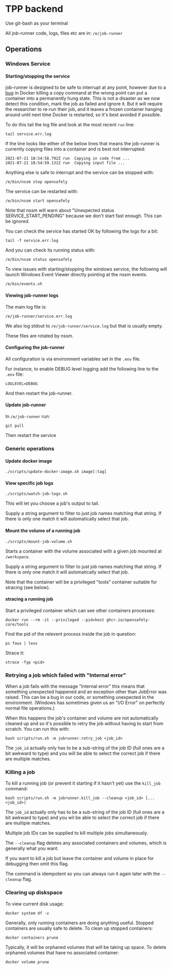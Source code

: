 # TPP backend

Use git-bash as your terminal

All job-runner code, logs, files etc are in: `/e/job-runner`


## Operations

### Windows Service

#### Starting/stopping the service

job-runner is designed to be safe to interrupt at any point, however due
to a [bug][1] in Docker killing a copy command at the wrong point can
put a container into a permanently hung state. This is not a disaster as
we now detect this condition, mark the job as failed and ignore it. But
it will require the researcher to re-run their job, and it leaves a
frozen container hanging around until next time Docker is restarted, so
it's best avoided if possible.

To do this tail the log file and look at the most recent `run` line:

    tail service.err.log

If the line looks like either of the below lines that means the
job-runner is currently copying files into a container and is best not
interrupted:

    2021-07-21 18:54:58.792Z run  Copying in code from ...
    2021-07-21 18:54:59.131Z run  Copying input file ...

Anything else is safe to interrupt and the service can be stopped with:

    /e/bin/nssm stop opensafely

The service can be restarted with:

    /e/bin/nssm start opensafely

Note that nssm will warn about "Unexpected status SERVICE_START_PENDING"
because we don't start fast enough. This can be ignored.

You can check the service has started OK by following the logs for a
bit:

    tail -f service.err.log

And you can check its running status with:

    /e/bin/nssm status opensafely

To view issues with starting/stopping the windows service, the following will
launch Windows Event Viewer directly pointing at the nssm events.

    /e/bin/events.sh


[1]: https://github.com/docker/for-mac/issues/4491


#### Viewing job-runner logs

The main log file is:

    /e/job-runner/service.err.log

We also log stdout to `/e/job-runner/service.log` but that is usually
empty.

These files are rotated by nssm.


#### Configuring the job-runner

All configuration is via environment variables set in the `.env`
file.

For instance, to enable DEBUG level logging add the following line to
the `.env` file:

    LOGLEVEL=DEBUG

And then restart the job-runner.


#### Update job-runner

In `/e/job-runner` run:

    git pull


Then restart the service


### Generic operations

#### Update docker image

    ./scripts/update-docker-image.sh image[:tag]

#### View specific job logs

    ./scripts/watch-job-logs.sh

This will let you choose a job's output to tail.

Supply a string argument to filter to just job names matching that
string. If there is only one match it will automatically select that
job.


#### Mount the volume of a running job

    ./scripts/mount-job-volume.sh

Starts a container with the volume associated with a given job mounted
at `/workspace`.

Supply a string argument to filter to just job names matching that
string. If there is only one match it will automatically select that
job.

Note that the container will be a privileged "tools" container suitable
for stracing (see below).


#### stracing a running job

Start a privileged container which can see other containers processes:

    docker run --rm -it --privileged --pid=host ghcr.io/opensafely-core/tools

Find the pid of the relevent process inside the job in question:

    ps faux | less

Strace it:

    strace -fyp <pid>


### Retrying a job which failed with "Internal error"

When a job fails with the message "Internal error" this means that
something unexpected happened and an exception other than JobError was
raised. This can be a bug in our code, or something unexpected in the
environment. (Windows has sometimes given us an "I/O Error" on
perfectly normal file operations.)

When this happens the job's container and volume are not
automatically cleaned up and so it's possible to retry the job without
having to start from scratch. You can run this with:

    bash scripts/run.sh -m jobrunner.retry_job <job_id>

The `job_id` actually only has to be a sub-string of the job ID (full
ones are a bit awkward to type) and you will be able to select the
correct job if there are multiple matches.


### Killing a job

To kill a running job (or prevent it starting if it hasn't yet) use the
`kill_job` command:

    bash scripts/run.sh -m jobrunner.kill_job --cleanup <job_id> [... <job_id>]

The `job_id` actually only has to be a sub-string of the job ID (full
ones are a bit awkward to type) and you wil be able to select the
correct job if there are multiple matches.

Multiple job IDs can be supplied to kill multiple jobs simultaneously.

The `--cleanup` flag deletes any associated containers and volumes,
which is generally what you want.

If you want to kill a job but leave the container and volume in place
for debugging then omit this flag.

The command is idempotent so you can always run it again later with the
`--cleanup` flag.


### Clearing up diskspace

To view current disk usage:

    docker system df -v

Generally, only running containers are doing anything useful. Stopped
containers are usually safe to delete.  To clean up stopped containers:

    docker containers prune

Typically, it will be orphaned volumes that will be taking up space. To delete
orphaned volumes that have no associated container:

    docker volume prune
